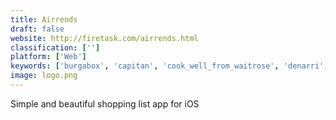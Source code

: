 ```yaml
---
title: Airrends
draft: false 
website: http://firetask.com/airrends.html
classification: ['']
platform: ['Web']
keywords: ['burgabox', 'capitan', 'cook_well_from_waitrose', 'denarri', 'deponi', 'docket', 'elves', 'farmstead', 'fetch', 'geniecan', 'glancer', 'grocerygetter', 'groma', 'instacart', 'remember_the_milk', 'ripple_foods', 'sage_project', 'shelf_engine', 'shrowze', 'todoist', 'vabotu', 'awesome', 'doo']
image: logo.png
---
```

Simple and beautiful shopping list app for iOS